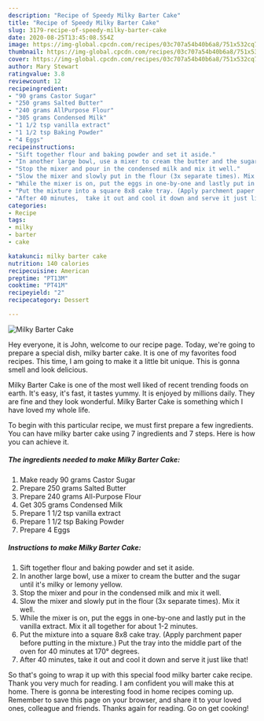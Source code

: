 ```yaml
---
description: "Recipe of Speedy Milky Barter Cake"
title: "Recipe of Speedy Milky Barter Cake"
slug: 3179-recipe-of-speedy-milky-barter-cake
date: 2020-08-25T13:45:08.554Z
image: https://img-global.cpcdn.com/recipes/03c707a54b40b6a8/751x532cq70/milky-barter-cake-recipe-main-photo.jpg
thumbnail: https://img-global.cpcdn.com/recipes/03c707a54b40b6a8/751x532cq70/milky-barter-cake-recipe-main-photo.jpg
cover: https://img-global.cpcdn.com/recipes/03c707a54b40b6a8/751x532cq70/milky-barter-cake-recipe-main-photo.jpg
author: Mary Stewart
ratingvalue: 3.8
reviewcount: 12
recipeingredient:
- "90 grams Castor Sugar"
- "250 grams Salted Butter"
- "240 grams AllPurpose Flour"
- "305 grams Condensed Milk"
- "1 1/2 tsp vanilla extract"
- "1 1/2 tsp Baking Powder"
- "4 Eggs"
recipeinstructions:
- "Sift together flour and baking powder and set it aside."
- "In another large bowl, use a mixer to cream the butter and the sugar until it&#39;s milky or lemony yellow."
- "Stop the mixer and pour in the condensed milk and mix it well."
- "Slow the mixer and slowly put in the flour (3x separate times). Mix it well."
- "While the mixer is on, put the eggs in one-by-one and lastly put in the vanilla extract. Mix it all together for about 1-2 minutes."
- "Put the mixture into a square 8x8 cake tray. (Apply parchment paper before putting in the mixture.) Put the tray into the middle part of the oven for 40 minutes at 170° degrees."
- "After 40 minutes,  take it out and cool it down and serve it just like that!"
categories:
- Recipe
tags:
- milky
- barter
- cake

katakunci: milky barter cake 
nutrition: 140 calories
recipecuisine: American
preptime: "PT13M"
cooktime: "PT41M"
recipeyield: "2"
recipecategory: Dessert

---
```



![Milky Barter Cake](https://img-global.cpcdn.com/recipes/03c707a54b40b6a8/751x532cq70/milky-barter-cake-recipe-main-photo.jpg)

Hey everyone, it is John, welcome to our recipe page. Today, we're going to prepare a special dish, milky barter cake. It is one of my favorites food recipes. This time, I am going to make it a little bit unique. This is gonna smell and look delicious.



Milky Barter Cake is one of the most well liked of recent trending foods on earth. It's easy, it's fast, it tastes yummy. It is enjoyed by millions daily. They are fine and they look wonderful. Milky Barter Cake is something which I have loved my whole life.


To begin with this particular recipe, we must first prepare a few ingredients. You can have milky barter cake using 7 ingredients and 7 steps. Here is how you can achieve it.

<!--inarticleads1-->

##### The ingredients needed to make Milky Barter Cake:

1. Make ready 90 grams Castor Sugar
1. Prepare 250 grams Salted Butter
1. Prepare 240 grams All-Purpose Flour
1. Get 305 grams Condensed Milk
1. Prepare 1 1/2 tsp vanilla extract
1. Prepare 1 1/2 tsp Baking Powder
1. Prepare 4 Eggs




<!--inarticleads2-->

##### Instructions to make Milky Barter Cake:

1. Sift together flour and baking powder and set it aside.
1. In another large bowl, use a mixer to cream the butter and the sugar until it&#39;s milky or lemony yellow.
1. Stop the mixer and pour in the condensed milk and mix it well.
1. Slow the mixer and slowly put in the flour (3x separate times). Mix it well.
1. While the mixer is on, put the eggs in one-by-one and lastly put in the vanilla extract. Mix it all together for about 1-2 minutes.
1. Put the mixture into a square 8x8 cake tray. (Apply parchment paper before putting in the mixture.) Put the tray into the middle part of the oven for 40 minutes at 170° degrees.
1. After 40 minutes,  take it out and cool it down and serve it just like that!




So that's going to wrap it up with this special food milky barter cake recipe. Thank you very much for reading. I am confident you will make this at home. There is gonna be interesting food in home recipes coming up. Remember to save this page on your browser, and share it to your loved ones, colleague and friends. Thanks again for reading. Go on get cooking!
